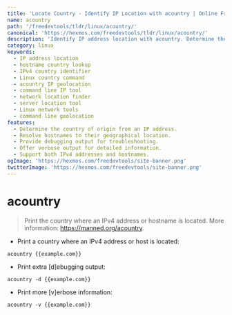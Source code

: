 ```yaml
---
title: 'Locate Country - Identify IP Location with acountry | Online Free DevTools by Hexmos'
name: acountry
path: '/freedevtools/tldr/linux/acountry/'
canonical: 'https://hexmos.com/freedevtools/tldr/linux/acountry/'
description: 'Identify IP address location with acountry. Determine the country associated with a given IP address or hostname using the command line. Free online tool, no registration required.'
category: linux
keywords:
  - IP address location
  - hostname country lookup
  - IPv4 country identifier
  - Linux country command
  - acountry IP geolocation
  - command line IP tool
  - network location finder
  - server location tool
  - Linux network tools
  - command line geolocation
features:
  - Determine the country of origin from an IP address.
  - Resolve hostnames to their geographical location.
  - Provide debugging output for troubleshooting.
  - Offer verbose output for detailed information.
  - Support both IPv4 addresses and hostnames.
ogImage: 'https://hexmos.com/freedevtools/site-banner.png'
twitterImage: 'https://hexmos.com/freedevtools/site-banner.png'
---
```


# acountry

> Print the country where an IPv4 address or hostname is located.
> More information: <https://manned.org/acountry>.

- Print a country where an IPv4 address or host is located:

`acountry {{example.com}}`

- Print extra [d]ebugging output:

`acountry -d {{example.com}}`

- Print more [v]erbose information:

`acountry -v {{example.com}}`
